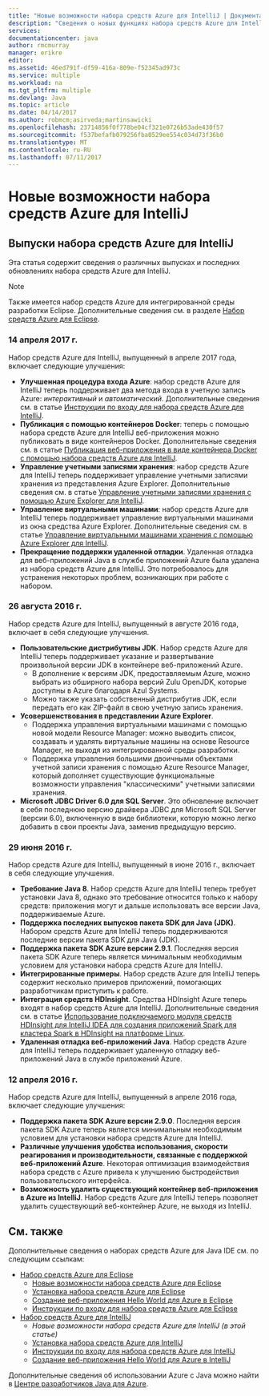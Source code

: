 ```yaml
---
title: "Новые возможности набора средств Azure для IntelliJ | Документация Майкрософт"
description: "Сведения о новых функциях набора средств Azure для IntelliJ."
services: 
documentationcenter: java
author: rmcmurray
manager: erikre
editor: 
ms.assetid: 46ed791f-df59-416a-809e-f52345ad973c
ms.service: multiple
ms.workload: na
ms.tgt_pltfrm: multiple
ms.devlang: Java
ms.topic: article
ms.date: 04/14/2017
ms.author: robmcm;asirveda;martinsawicki
ms.openlocfilehash: 23714856f0f778be04cf321e0726b53ade430f57
ms.sourcegitcommit: f537befafb079256fba0529ee554c034d73f36b0
ms.translationtype: MT
ms.contentlocale: ru-RU
ms.lasthandoff: 07/11/2017
---
```

# <a name="whats-new-in-the-azure-toolkit-for-intellij"></a>Новые возможности набора средств Azure для IntelliJ
## <a name="azure-toolkit-for-intellij-releases"></a>Выпуски набора средств Azure для IntelliJ
Эта статья содержит сведения о различных выпусках и последних обновлениях набора средств Azure для IntelliJ.

> [!NOTE]
> Также имеется набор средств Azure для интегрированной среды разработки Eclipse. Дополнительные сведения см. в разделе [Набор средств Azure для Eclipse].
> 
> 

### <a name="april-14-2017"></a>14 апреля 2017 г.
Набор средств Azure для IntelliJ, выпущенный в апреле 2017 года, включает следующие улучшения:

* **Улучшенная процедура входа Azure**: набор средств Azure для IntelliJ теперь поддерживает два метода входа в учетную запись Azure: *интерактивный* и *автоматический*. Дополнительные сведения см. в статье [Инструкции по входу для набора средств Azure для IntelliJ].
* **Публикация с помощью контейнеров Docker**: теперь с помощью набора средств Azure для IntelliJ веб-приложения можно публиковать в виде контейнеров Docker. Дополнительные сведения см. в статье [Публикация веб-приложения в виде контейнера Docker с помощью набора средств Azure для IntelliJ].
* **Управление учетными записями хранения**: набор средств Azure для IntelliJ теперь поддерживает управление учетными записями хранения из представления Azure Explorer. Дополнительные сведения см. в статье [Управление учетными записями хранения с помощью Azure Explorer для IntelliJ].
* **Управление виртуальными машинами**: набор средств Azure для IntelliJ теперь поддерживает управление виртуальными машинами из окна средства Azure Explorer. Дополнительные сведения см. в статье [Управление виртуальными машинами хранения с помощью Azure Explorer для IntelliJ].
* **Прекращение поддержки удаленной отладки**. Удаленная отладка для веб-приложений Java в службе приложений Azure была удалена из набора средств Azure для IntelliJ. Это потребовалось для устранения некоторых проблем, возникающих при работе с набором.

### <a name="august-26-2016"></a>26 августа 2016 г.
Набор средств Azure для IntelliJ, выпущенный в августе 2016 года, включает в себя следующие улучшения.

* **Пользовательские дистрибутивы JDK**. Набор средств Azure для IntelliJ теперь поддерживает указание и развертывание произвольной версии JDK в контейнере веб-приложений Azure.
  * В дополнение к версиям JDK, предоставляемым Azure, можно выбрать из обширного набора версий Zulu OpenJDK, которые доступны в Azure благодаря Azul Systems.
  * Можно также указать собственный дистрибутив JDK, если передать его как ZIP-файл в свою учетную запись хранения.
* **Усовершенствования в представлении Azure Explorer**.
  * Поддержка управления виртуальными машинами с помощью новой модели Resource Manager: можно выводить список, создавать и удалять виртуальные машины на основе Resource Manager, не выходя из интегрированной среды разработки.
  * Поддержка управления большими двоичными объектами учетной записи хранения с помощью Azure Resource Manager, который дополняет существующие функциональные возможности управления "классическими" учетными записями хранения.
* **Microsoft JDBC Driver 6.0 для SQL Server**. Это обновление включает в себя последнюю версию драйвера JDBC для Microsoft SQL Server (версии 6.0), включенную в виде библиотеки, которую можно легко добавить в свои проекты Java, заменив предыдущую версию.

### <a name="june-29-2016"></a>29 июня 2016 г.
Набор средств Azure для IntelliJ, выпущенный в июне 2016 г., включает в себя следующие улучшения.

* **Требование Java 8**. Набор средств Azure для IntelliJ теперь требует установки Java 8, однако это требование относится только к набору средств: приложения могут и дальше использовать все версии Java, поддерживаемые Azure.
* **Поддержка последних выпусков пакета SDK для Java (JDK)**. Набором средств Azure для IntelliJ теперь поддерживаются последние версии пакета SDK для Java (JDK).
* **Поддержка пакета SDK Azure версии 2.9.1**. Последняя версия пакета SDK Azure теперь является минимальным необходимым условием для установки набора средств Azure для IntelliJ.
* **Интегрированные примеры**. Набор средств Azure для IntelliJ теперь содержит несколько примеров приложений, помогающих разработчикам приступить к работе.
* **Интеграция средств HDInsight**. Средства HDInsight Azure теперь входят в набор средств Azure для IntelliJ. Дополнительные сведения см. в статье [Использование подключаемого модуля средств HDInsight для IntelliJ IDEA для создания приложений Spark для кластера Spark в HDInsight на платформе Linux].
* **Удаленная отладка веб-приложений Java**. Набор средств Azure для IntelliJ теперь поддерживает удаленную отладку веб-приложений Java в службе приложений Azure.

### <a name="april-12-2016"></a>12 апреля 2016 г.
Набор средств Azure для IntelliJ, выпущенный в апреле 2016 года, включает следующие улучшения:

* **Поддержка пакета SDK Azure версии 2.9.0**. Последняя версия пакета SDK Azure теперь является минимальным необходимым условием для установки набора средств Azure для IntelliJ.
* **Различные улучшения удобства использования, скорости реагирования и производительности, связанные с поддержкой веб-приложений Azure**. Некоторая оптимизация взаимодействия набора средств с Azure привела к улучшению быстродействия пользовательского интерфейса.
* **Возможность удалить существующий контейнер веб-приложения в Azure из IntelliJ**. Набор средств Azure для IntelliJ теперь позволяет удалить существующий веб-контейнер Azure, не выходя из IntelliJ.

## <a name="see-also"></a>См. также
Дополнительные сведения о наборах средств Azure для Java IDE см. по следующим ссылкам:

* [Набор средств Azure для Eclipse]
  * [Новые возможности набора средств Azure для Eclipse]
  * [Установка набора средств Azure для Eclipse]
  * [Создание веб-приложения Hello World для Azure в Eclipse]
  * [Инструкции по входу для набора средств Azure для Eclipse]
* [Набор средств Azure для IntelliJ]
  * *Новые возможности набора средств Azure для IntelliJ (в этой статье)*
  * [Установка набора средств Azure для IntelliJ]
  * [Инструкции по входу для набора средств Azure для IntelliJ]
  * [Создание веб-приложения Hello World для Azure в IntelliJ]

Дополнительные сведения об использовании Azure с Java можно найти в [Центре разработчиков Java для Azure].

<!-- URL List -->

[Набор средств Azure для Eclipse]: ./azure-toolkit-for-eclipse.md
[Набор средств Azure для IntelliJ]: ./azure-toolkit-for-intellij.md
[Создание веб-приложения Hello World для Azure в Eclipse]: ./app-service-web/app-service-web-eclipse-create-hello-world-web-app.md
[Создание веб-приложения Hello World для Azure в IntelliJ]: ./app-service-web/app-service-web-intellij-create-hello-world-web-app.md
[Установка набора средств Azure для Eclipse]: ./azure-toolkit-for-eclipse-installation.md
[Установка набора средств Azure для IntelliJ]: ./azure-toolkit-for-intellij-installation.md
[Инструкции по входу для набора средств Azure для Eclipse]: ./azure-toolkit-for-eclipse-sign-in-instructions.md
[Инструкции по входу для набора средств Azure для IntelliJ]: ./azure-toolkit-for-intellij-sign-in-instructions.md
[Новые возможности набора средств Azure для Eclipse]: ./azure-toolkit-for-eclipse-whats-new.md
[What's New in the Azure Toolkit for IntelliJ]: ./azure-toolkit-for-intellij-whats-new.md

[Инструкции по входу для набора средств Azure для IntelliJ]: ./azure-toolkit-for-intellij-sign-in-instructions.md
[Публикация веб-приложения в виде контейнера Docker с помощью набора средств Azure для IntelliJ]: ./azure-toolkit-for-intellij-publish-as-docker-container.md
[Управление учетными записями хранения с помощью Azure Explorer для IntelliJ]: ./azure-toolkit-for-intellij-managing-storage-accounts-using-azure-explorer.md
[Управление виртуальными машинами хранения с помощью Azure Explorer для IntelliJ]: ./azure-toolkit-for-intellij-managing-virtual-machines-using-azure-explorer.md

[Центре разработчиков Java для Azure]: http://go.microsoft.com/fwlink/?LinkID=699547

[Использование подключаемого модуля средств HDInsight для IntelliJ IDEA для создания приложений Spark для кластера Spark в HDInsight на платформе Linux]: ./hdinsight/hdinsight-apache-spark-intellij-tool-plugin.md

